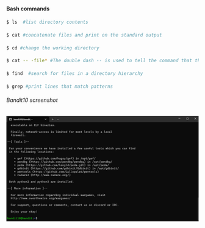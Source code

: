 #### Bash commands

```bash
$ ls  #list directory contents

$ cat #concatenate files and print on the standard output

$ cd #change the working directory

$ cat -- -file* #The double dash -- is used to tell the command that the subsequent arguments are file names, not   options. This is necessary because filenames that start with a hyphen can sometimes be interpreted as command options.

$ find  #search for files in a directory hierarchy

$ grep #print lines that match patterns
```

###### Bandit10 screenshot

![Screenshot](image/bandit10.png)
